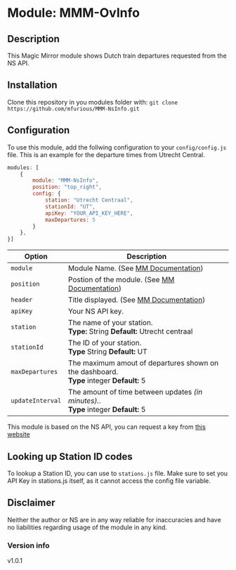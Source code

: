 # Module: MMM-OvInfo

## Description
This Magic Mirror module shows Dutch train departures requested from the NS API.

## Installation
Clone this repository in you modules folder with:
`git clone https://github.com/mfurious/MMM-NsInfo.git`

## Configuration
To use this module, add the follwing configuration to your `config/config.js` file. This is an example for the departure times from Utrecht Central.

```javascript
modules: [
    {
        module: "MMM-NsInfo",
        position: "top_right",
        config: {
            station: "Utrecht Centraal",
            stationId: "UT",
            apiKey: "YOUR_API_KEY_HERE",
            maxDepartures: 5
        }
    },
}]
```

| Option | Description
|----------|-------------
|`module`   | Module Name. (See [MM Documentation](https://docs.magicmirror.builders/modules/configuration.html))
|`position` | Postion of the module. (See [MM Documentation](https://docs.magicmirror.builders/modules/configuration.html))
|`header`   | Title displayed. (See [MM Documentation](https://docs.magicmirror.builders/modules/configuration.html))
|`apiKey`    | Your NS API key.
|`station`   | The name of your station.<br><b>Type:</b> String <b>Default:</b> Utrecht centraal
|`stationId` | The ID of your station.<br> <b>Type</b> String <b>Default:</b> UT
|`maxDepartures`   | The maximum amout of departures shown on the dashboard.<br><b>Type</b> integer <b>Default:</b> 5
|`updateInterval`   | The amount of time between updates <i>(in minutes).</i>.<br><b>Type</b> integer <b>Default:</b> 5

This module is based on the NS API, you can request a key from [this website](https://apiportal.ns.nl/)

## Looking up Station ID codes
To lookup a Station ID, you can use to `stations.js` file. Make sure to set you API Key in stations.js itself, as it cannot access the config file variable.

## Disclaimer
Neither the author or NS are in any way reliable for inaccuracies and have no liabilities regarding usage of the module in any kind.

### Version info
v1.0.1
